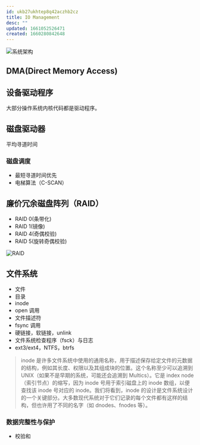 ```yaml
---
id: ukb27ukhtep8q42aczhb2cz
title: IO Management
desc: ""
updated: 1661052526471
created: 1660280842648
---
```


![系统架构](https://res.weread.qq.com/wrepub/epub_30179184_142)

## DMA(Direct Memory Access)

## 设备驱动程序

大部分操作系统内核代码都是驱动程序。

## 磁盘驱动器

平均寻道时间

### 磁盘调度

- 最短寻道时间优先
- 电梯算法（C-SCAN）

## 廉价冗余磁盘阵列（RAID）

- RAID 0(条带化)
- RAID 1(镜像)
- RAID 4(奇偶校验)
- RAID 5(旋转奇偶校验)

![RAID](https://res.weread.qq.com/wrepub/epub_30179184_187)

## 文件系统

- 文件
- 目录
- inode
- open 调用
- 文件描述符
- fsync 调用
- 硬链接，软链接，unlink
- 文件系统检查程序（fsck）与日志
- ext3/ext4，NTFS，btrfs

> inode 是许多文件系统中使用的通用名称，用于描述保存给定文件的元数据的结构，例如其长度、权限以及其组成块的位置。这个名称至少可以追溯到 UNIX（如果不是早期的系统，可能还会追溯到 Multics）。它是 index node（索引节点）的缩写，因为 inode 号用于索引磁盘上的 inode 数组，以便查找该 inode 号对应的 inode。我们将看到，inode 的设计是文件系统设计的一个关键部分。大多数现代系统对于它们记录的每个文件都有这样的结构，但也许用了不同的名字（如 dnodes、fnodes 等）。

### 数据完整性与保护

- 校验和
